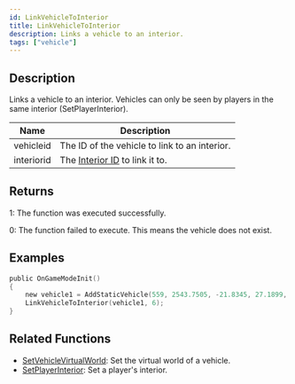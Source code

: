 ```yaml
---
id: LinkVehicleToInterior
title: LinkVehicleToInterior
description: Links a vehicle to an interior.
tags: ["vehicle"]
---
```


## Description

Links a vehicle to an interior. Vehicles can only be seen by players in the same interior (SetPlayerInterior).

| Name       | Description                                                   |
| ---------- | ------------------------------------------------------------- |
| vehicleid  | The ID of the vehicle to link to an interior.                 |
| interiorid | The [Interior ID](../resources/interiorids.md) to link it to. |

## Returns

1: The function was executed successfully.

0: The function failed to execute. This means the vehicle does not exist.

## Examples

```c
public OnGameModeInit()
{
    new vehicle1 = AddStaticVehicle(559, 2543.7505, -21.8345, 27.1899, 52.6054, -1, -1);
    LinkVehicleToInterior(vehicle1, 6);
}
```

## Related Functions

- [SetVehicleVirtualWorld](SetVehicleVirtualWorld.md): Set the virtual world of a vehicle.
- [SetPlayerInterior](SetPlayerInterior.md): Set a player's interior.
